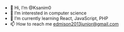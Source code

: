 - 👋 Hi, I’m @Ksanim0
- 👀 I’m interested in computer science
- 🌱 I’m currently learning React, JavaScript, PHP
- 📫 How to reach me edmison2013junior@gmail.com

<!---
Ksanim0/Ksanim0 is a ✨ special ✨ repository because its `README.md` (this file) appears on your GitHub profile.
You can click the Preview link to take a look at your changes.
--->
